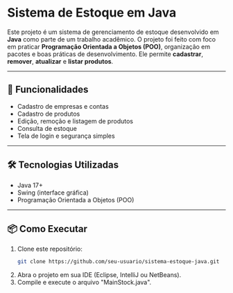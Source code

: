 # Sistema de Estoque em Java

Este projeto é um sistema de gerenciamento de estoque desenvolvido em **Java** como parte de um trabalho acadêmico. 
O projeto foi feito com foco em praticar **Programação Orientada a Objetos (POO)**, organização em pacotes e boas práticas de desenvolvimento. 
Ele permite **cadastrar**, **remover**, **atualizar** e **listar produtos**.

---

## 🚀 Funcionalidades
- Cadastro de empresas e contas
- Cadastro de produtos
- Edição, remoção e listagem de produtos
- Consulta de estoque
- Tela de login e segurança simples

---

## 🛠️ Tecnologias Utilizadas
- Java 17+
- Swing (interface gráfica)
- Programação Orientada a Objetos (POO)

---

## 📦 Como Executar
1. Clone este repositório:
   ```bash
   git clone https://github.com/seu-usuario/sistema-estoque-java.git

2. Abra o projeto em sua IDE (Eclipse, IntelliJ ou NetBeans).
3. Compile e execute o arquivo "MainStock.java".
